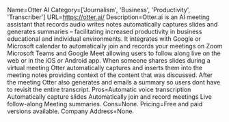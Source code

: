 Name=Otter AI
Category=['Journalism', 'Business', 'Productivity', 'Transcriber']
URL=https://otter.ai/
Description=Otter.ai is an AI meeting assistant that records audio writes notes automatically captures slides and generates summaries – facilitating increased productivity in business educational and individual environments. It integrates with Google or Microsoft calendar to automatically join and records your meetings on Zoom Microsoft Teams and Google Meet allowing users to follow along live on the web or in the iOS or Android app. When someone shares slides during a virtual meeting Otter automatically captures and inserts them into the meeting notes providing context of the content that was discussed. After the meeting Otter also generates and emails a summary so users dont have to revisit the entire transcript.
Pros=Automatic voice transcription Automatically capture slides Automatically join and record meetings Live follow-along Meeting summaries.
Cons=None.
Pricing=Free and paid versions available.
Company Address=None.
